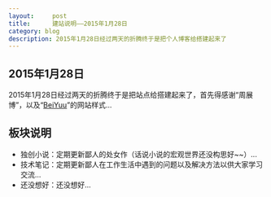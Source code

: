 ```yaml
---
layout:     post
title:      建站说明——2015年1月28日
category: blog
description: 2015年1月28日经过两天的折腾终于是把个人博客给搭建起来了
---
```


## 2015年1月28日

2015年1月28日经过两天的折腾终于是把站点给搭建起来了，首先得感谢“周展博”，以及“[BeiYuu][]”的网站样式...

## 板块说明

* 独创小说：定期更新鄙人的处女作（话说小说的宏观世界还没构思好~~）...
* 技术笔记：定期更新鄙人在工作生活中遇到的问题以及解决方法以供大家学习交流...
* 还没想好：还没想好...

[BeiYuu]:    http://beiyuu.com  "BeiYuu"